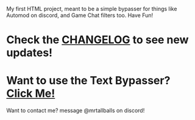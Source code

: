 My first HTML project, meant to be a simple bypasser for things like Automod on discord, and Game Chat filters too.
Have Fun!

# Check the [CHANGELOG](https://github.com/KingHomoErectus/text-bypasser/blob/main/CHANGELOG.md) to see new updates!

# Want to use the Text Bypasser? [Click Me!](https://kinghomoerectus.github.io/text-bypasser/)


Want to contact me? message @mrtallballs on discord!
